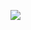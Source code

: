 [![](https://markdown-videos-api.jorgenkh.no/youtube/dQw4w9WgXcQ)](https://www.loom.com/share/b8d6156c85094a5f8282de4167933a54?sid=8abc93c2-90b1-4410-927c-f2aa60f20d50)
